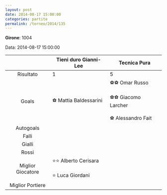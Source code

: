 ```yaml
---
layout: post
date: 2014-08-17 15:00:00
categories: partite
permalink: /torneo/2014/135
---
```

**Girone**: 1004

Data: 2014-08-17 15:00:00

| | Tieni duro Gianni-Lee | Tecnica Pura |
|:-----:|-----|-----|
Risultato|1|5
Goals|⚽ Mattia Baldessarini|⚽⚽ Omar Russo<br/><br/>⚽⚽ Giacomo Larcher<br/><br/>⚽ Alessandro Fait<br/>
Autogoals||
Falli||
Gialli||
Rossi||
Miglior Giocatore|⭐⭐ Alberto Cerisara<br/><br/>⭐ Luca Giordani<br/>|
Miglior Portiere||